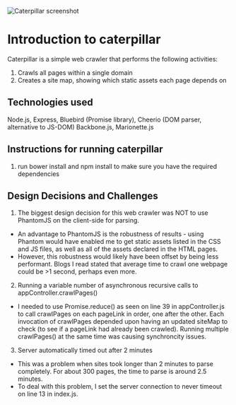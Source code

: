 ![Caterpillar screenshot](./client/assets/images/caterpillar-screenshot.jpg "Caterpillar web crawler")

# Introduction to caterpillar
Caterpillar is a simple web crawler that performs the following activities:
1. Crawls all pages within a single domain
2. Creates a site map, showing which static assets each page depends on

## Technologies used
Node.js, Express, Bluebird (Promise library), Cheerio (DOM parser, alternative to JS-DOM) Backbone.js, Marionette.js

## Instructions for running caterpillar
1. run bower install and npm install to make sure you have the required dependencies

## Design Decisions and Challenges
1. The biggest design decision for this web crawler was NOT to use PhantomJS on the client-side for parsing. 
  - An advantage to PhantomJS is the robustness of results - using Phantom would have enabled me to get static assets listed in the CSS and JS files, as well as all of the assets declared in the HTML pages. 
  - However, this robustness would likely have been offset by being less performant. Blogs I read stated that average time to crawl one webpage could be >1 second, perhaps even more. 

2. Running a variable number of asynchronous recursive calls to appController.crawlPages()
  - I needed to use Promise.reduce() as seen on line 39 in appController.js to call crawlPages on each pageLink in order, one after the other. Each invocation of crawlPages depended upon having an updated siteMap to check (to see if a pageLink had already been crawled). Running multiple crawlPages() at the same time was causing synchroncity issues.  

3. Server automatically timed out after 2 minutes
  - This was a problem when sites took longer than 2 minutes to parse completely. For about 300 pages, the time to parse is around 2.5 minutes. 
  - To deal with this problem, I set the server connection to never timeout on line 13 in index.js.

